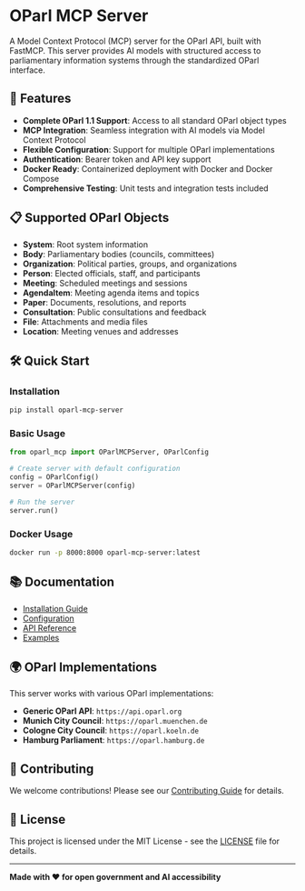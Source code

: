 # OParl MCP Server

A Model Context Protocol (MCP) server for the OParl API, built with FastMCP. This server provides AI models with structured access to parliamentary information systems through the standardized OParl interface.

## 🚀 Features

- **Complete OParl 1.1 Support**: Access to all standard OParl object types
- **MCP Integration**: Seamless integration with AI models via Model Context Protocol
- **Flexible Configuration**: Support for multiple OParl implementations
- **Authentication**: Bearer token and API key support
- **Docker Ready**: Containerized deployment with Docker and Docker Compose
- **Comprehensive Testing**: Unit tests and integration tests included

## 📋 Supported OParl Objects

- **System**: Root system information
- **Body**: Parliamentary bodies (councils, committees)
- **Organization**: Political parties, groups, and organizations
- **Person**: Elected officials, staff, and participants
- **Meeting**: Scheduled meetings and sessions
- **AgendaItem**: Meeting agenda items and topics
- **Paper**: Documents, resolutions, and reports
- **Consultation**: Public consultations and feedback
- **File**: Attachments and media files
- **Location**: Meeting venues and addresses

## 🛠️ Quick Start

### Installation

```bash
pip install oparl-mcp-server
```

### Basic Usage

```python
from oparl_mcp import OParlMCPServer, OParlConfig

# Create server with default configuration
config = OParlConfig()
server = OParlMCPServer(config)

# Run the server
server.run()
```

### Docker Usage

```bash
docker run -p 8000:8000 oparl-mcp-server:latest
```

## 📚 Documentation

- [Installation Guide](getting-started/installation.md)
- [Configuration](getting-started/configuration.md)
- [API Reference](api/server.md)
- [Examples](user-guide/examples.md)

## 🌍 OParl Implementations

This server works with various OParl implementations:

- **Generic OParl API**: `https://api.oparl.org`
- **Munich City Council**: `https://oparl.muenchen.de`
- **Cologne City Council**: `https://oparl.koeln.de`
- **Hamburg Parliament**: `https://oparl.hamburg.de`

## 🤝 Contributing

We welcome contributions! Please see our [Contributing Guide](development/contributing.md) for details.

## 📄 License

This project is licensed under the MIT License - see the [LICENSE](about/license.md) file for details.

---

**Made with ❤️ for open government and AI accessibility**
